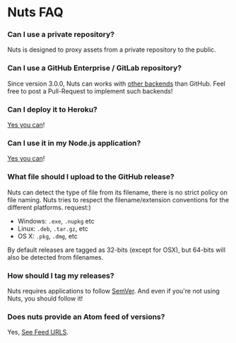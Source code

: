 # Nuts FAQ

### Can I use a private repository?

Nuts is designed to proxy assets from a private repository to the public.

### Can I use a GitHub Enterprise / GitLab repository?

Since version 3.0.0, Nuts can works with [other backends](https://github.com/GitbookIO/nuts/tree/master/lib/backends) than GitHub. Feel free to post a Pull-Request to implement such backends!

### Can I deploy it to Heroku?

[Yes you can](deploy.md)!

### Can I use it in my Node.js application?

[Yes you can](module.md)!

### What file should I upload to the GitHub release?

Nuts can detect the type of file from its filename, there is no strict policy on file naming. Nuts tries to respect the filename/extension conventions for the different platforms. request:)

- Windows: `.exe`, `.nupkg` etc
- Linux: `.deb`, `.tar.gz`, etc
- OS X: `.pkg`, `.dmg`, etc

By default releases are tagged as 32-bits (except for OSX), but 64-bits will also be detected from filenames.

### How should I tag my releases?

Nuts requires applications to follow [SemVer](http://semver.org). And even if you're not using Nuts, you should follow it!

### Does nuts provide an Atom feed of versions?

Yes, [See Feed URLS](./urls.md).
